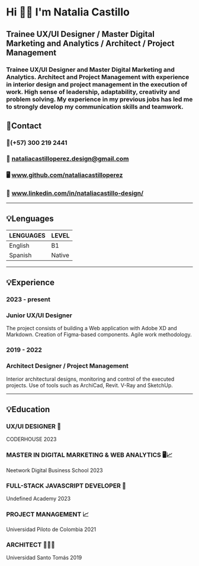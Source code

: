 # Hi 👋🏼 I'm Natalia Castillo
## Trainee UX/UI Designer / Master Digital Marketing and Analytics / Architect / Project Management 
### Trainee UX/UI Designer and Master Digital Marketing and Analytics. Architect and Project Management with experience in interior design and project management in the execution of work. High sense of leadership, adaptability, creativity and problem solving. My experience in my previous jobs has led me to strongly develop my communication skills and teamwork.

## 👤Contact
### 📱(+57) 300 219 2441
### 📩 nataliacastilloperez.design@gmail.com
### 🖥️ www.github.com/nataliacastilloperez
### 📄 www.linkedin.com/in/nataliacastillo-design/
________________
## 💡Lenguages
| LENGUAGES | LEVEL |
| ------ | ------ |
| English | B1 |
| Spanish | Native |
________________
## 💡Experience 
### 2023 - present
### Junior UX/UI Designer 
The project consists of building a Web application with Adobe XD and Markdown. Creation of Figma-based components. Agile work methodology.

### 2019 - 2022
### Architect Designer / Project Management
Interior architectural designs, monitoring and control of the executed projects. Use of tools such as ArchiCad, Revit. V-Ray and SketchUp.
________________
## 💡Education
### UX/UI DESIGNER 🧮
CODERHOUSE
2023

### MASTER IN DIGITAL MARKETING & WEB ANALYTICS 🖥️📈
Neetwork Digital Business School
2023 

### FULL-STACK JAVASCRIPT DEVELOPER 🔗
Undefined Academy
2023

### PROJECT MANAGEMENT 📈
Universidad Piloto de Colombia
2021

### ARCHITECT 👷🏼‍♀️
Universidad Santo Tomás
2019
